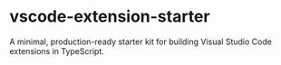# vscode-extension-starter
A minimal, production-ready starter kit for building Visual Studio Code extensions in TypeScript.
